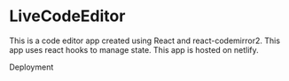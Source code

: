 # LiveCodeEditor

This is a code editor app created using React and react-codemirror2. This app uses react hooks to manage state. This app is hosted on netlify.

Deployment

